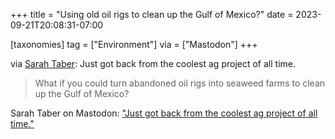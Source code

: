 +++
title = "Using old oil rigs to clean up the Gulf of Mexico?"
date = 2023-09-21T20:08:31-07:00

[taxonomies]
tag = ["Environment"]
via = ["Mastodon"]
+++

via [Sarah Taber](https://mastodon.online/@sarahtaber/111104507796599023): Just got back from the coolest ag project of all time.

<!-- more -->

> What if you could turn abandoned oil rigs into seaweed farms to clean up the Gulf of Mexico?

Sarah Taber on Mastodon: ["Just got back from the coolest ag project of all time."](https://mastodon.online/@sarahtaber/111104507796599023)
